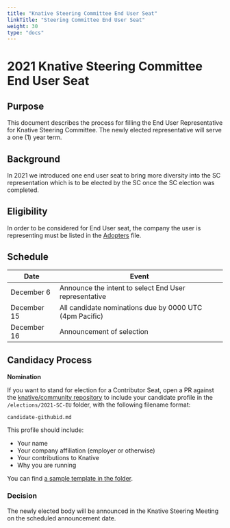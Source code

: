 ```yaml
---
title: "Knative Steering Committee End User Seat"
linkTitle: "Steering Committee End User Seat"
weight: 30
type: "docs"
---
```


# 2021 Knative Steering Committee End User Seat

## Purpose

This document describes the process for filling the End User Representative
for Knative Steering Committee. The newly elected representative will serve a
one (1) year term.

## Background

In 2021 we introduced one end user seat to bring more diversity into the SC
representation which is to be elected by the SC once the SC election was
completed.

## Eligibility

In order to be considered for End User seat, the company the user is
representing must be listed in the [Adopters](../ADOPTERS.md) file.

## Schedule

| Date         | Event                    |
| ------------ | ------------------------ |
| December 6   | Announce the intent to select End User representative |
| December 15  | All candidate nominations due by 0000 UTC (4pm Pacific) |
| December 16  | Announcement of selection |

## Candidacy Process

**Nomination**

If you want to stand for election for a Contributor Seat, open a PR against the
[knative/community repository](https://github.com/knative/community) to include
your candidate profile in the `/elections/2021-SC-EU` folder, with the following
filename format:

```
candidate-githubid.md
```

This profile should include:

* Your name
* Your company affiliation (employer or otherwise)
* Your contributions to Knative
* Why you are running

You can find [a sample template in the folder](./nomination-template.md).

### Decision

The newly elected body will be announced in the Knative Steering Meeting on the
scheduled announcement date.

[Knative Steering Committee]: https://github.com/knative/community/blob/main/STEERING-COMMITTEE.md
